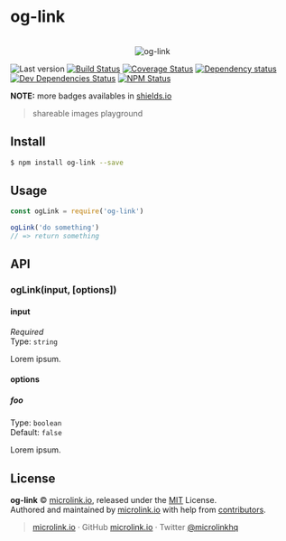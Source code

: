 # og-link

<p align="center">
  <br>
  <img src="https://i.imgur.com/Mh13XWB.gif" alt="og-link">
  <br>
</p>

![Last version](https://img.shields.io/github/tag/microlinkhq/og-link.svg?style=flat-square)
[![Build Status](https://img.shields.io/travis/com/microlinkhq/og-link/master.svg?style=flat-square)](https://travis-ci.com/microlinkhq/og-link)
[![Coverage Status](https://img.shields.io/coveralls/microlinkhq/og-link.svg?style=flat-square)](https://coveralls.io/github/microlinkhq/og-link)
[![Dependency status](https://img.shields.io/david/microlinkhq/og-link.svg?style=flat-square)](https://david-dm.org/microlinkhq/og-link)
[![Dev Dependencies Status](https://img.shields.io/david/dev/microlinkhq/og-link.svg?style=flat-square)](https://david-dm.org/microlinkhq/og-link#info=devDependencies)
[![NPM Status](https://img.shields.io/npm/dm/og-link.svg?style=flat-square)](https://www.npmjs.org/package/og-link)

**NOTE:** more badges availables in [shields.io](https://shields.io/)

> shareable images playground

## Install

```bash
$ npm install og-link --save
```

## Usage

```js
const ogLink = require('og-link')

ogLink('do something')
// => return something
```

## API

### ogLink(input, [options])

#### input

*Required*<br>
Type: `string`

Lorem ipsum.

#### options

##### foo

Type: `boolean`<br>
Default: `false`

Lorem ipsum.
## License

**og-link** © [microlink.io](https://microlink.io), released under the [MIT](https://github.com/microlinkhq/og-link/blob/master/LICENSE.md) License.<br>
Authored and maintained by [microlink.io](https://microlink.io) with help from [contributors](https://github.com/microlinkhq/og-link/contributors).

> [microlink.io](https://microlink.io) · GitHub [microlink.io](https://github.com/microlinkhq) · Twitter [@microlinkhq](https://twitter.com/microlinkhq)
